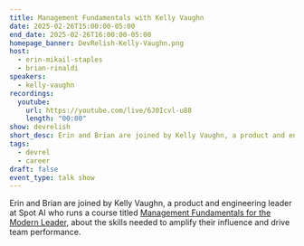```yaml
---
title: Management Fundamentals with Kelly Vaughn
date: 2025-02-26T15:00:00-05:00
end_date: 2025-02-26T16:00:00-05:00
homepage_banner: DevRelish-Kelly-Vaughn.png
host:
  - erin-mikail-staples
  - brian-rinaldi
speakers:
  - kelly-vaughn
recordings:
  youtube:
    url: https://youtube.com/live/6J0Icvl-u88
    length: "00:00"
show: devrelish
short_desc: Erin and Brian are joined by Kelly Vaughn, a product and engineering leader at Spot AI who runs a course titled Management Fundamentals for the Modern Leader, about the skills needed to amplify their influence and drive team performance.
tags:
  - devrel
  - career
draft: false
event_type: talk show
---
```


Erin and Brian are joined by Kelly Vaughn, a product and engineering leader at Spot AI who runs a course titled [Management Fundamentals for the Modern Leader](https://kvlly.com/course), about the skills needed to amplify their influence and drive team performance.

